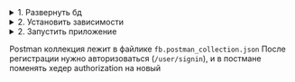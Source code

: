 <details>
  <summary>1. Развернуть бд</summary>
    
  ```sql
  CREATE DATABASE IF NOT EXISTS `test`
  USE `test`;

  CREATE TABLE IF NOT EXISTS `t_friends` (
    `id` int unsigned NOT NULL AUTO_INCREMENT,
    `user_id` int unsigned NOT NULL,
    `friend_id` int unsigned NOT NULL,
    PRIMARY KEY (`id`)
  ) ENGINE=InnoDB AUTO_INCREMENT=9 DEFAULT CHARSET=utf8mb4 COLLATE=utf8mb4_0900_ai_ci;

  CREATE TABLE IF NOT EXISTS `t_users` (
    `id` int unsigned NOT NULL AUTO_INCREMENT,
    `email` varchar(50) NOT NULL,
    `password` varchar(50) NOT NULL,
    `first_name` varchar(50) NOT NULL,
    `last_name` varchar(50) NOT NULL,
    `age` tinyint unsigned NOT NULL,
    `sex` varchar(50) NOT NULL,
    `interests` varchar(1000) NOT NULL,
    `city` varchar(50) NOT NULL,
    PRIMARY KEY (`id`)
  ) ENGINE=InnoDB AUTO_INCREMENT=8 DEFAULT CHARSET=utf8mb4 COLLATE=utf8mb4_0900_ai_ci;
  ```
  
</details>

<details>
  <summary>2. Установить зависимости</summary>
    
  ```javascript
yarn install
  ```
  
</details>

<details>
  <summary>2. Запустить приложение</summary>
  Запустится на порту 3000  
  
  ```javascript
yarn start
  ```
  
</details>

  
Postman коллекция лежит в файлике `fb.postman_collection.json`
После регистрации нужно авторизоваться (`/user/signin`), и в постмане поменять хедер authorization на новый